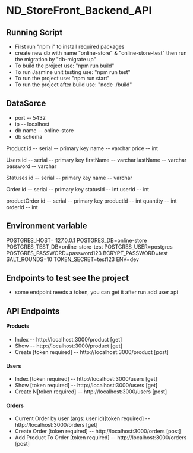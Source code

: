# ND_StoreFront_Backend_API

## Running Script
- First run "npm i" to install required packages
- create new db with name "online-store" & "online-store-test" then run the migration by "db-migrate up"
- To build the project use: "npm run build"
- To run Jasmine unit testing use: "npm run test"
- To run the project use: "npm run start"
- To run the project after build use: "node ./build"

## DataSorce
- port -- 5432
- ip -- localhost
- db name -- online-store
- db schema

Product 
    id -- serial -- primary key
    name -- varchar
    price -- int

Users
    id -- serial -- primary key
    firstName -- varchar
    lastName -- varchar
    password -- varchar

Statuses
    id -- serial -- primary key
    name -- varchar

Order
    id --  serial -- primary key
    statusId -- int
    userId -- int

productOrder
    id -- serial -- primary key
    productId -- int
    quantity -- int
    orderId -- int



## Environment variable
POSTGRES_HOST= 127.0.0.1
POSTGRES_DB=online-store
POSTGRES_TEST_DB=online-store-test
POSTGRES_USER=postgres
POSTGRES_PASSWORD=password123
BCRYPT_PASSWORD=test
SALT_ROUNDS=10
TOKEN_SECRET=test123
ENV=dev




## Endpoints to test see the project
* some endpoint needs a token, you can get it after run add user api


## API Endpoints
#### Products
- Index -- http://localhost:3000/product [get]
- Show -- http://localhost:3000/product [get]
- Create [token required] -- http://localhost:3000/product [post]

#### Users
- Index [token required] -- http://localhost:3000/users [get]
- Show [token required] -- http://localhost:3000/users [get]
- Create N[token required] -- http://localhost:3000/users [post]

#### Orders
- Current Order by user (args: user id)[token required] -- http://localhost:3000/orders [get]
- Create Order [token required]  -- http://localhost:3000/orders [post]
- Add Product To Order [token required] -- http://localhost:3000/orders [post]
